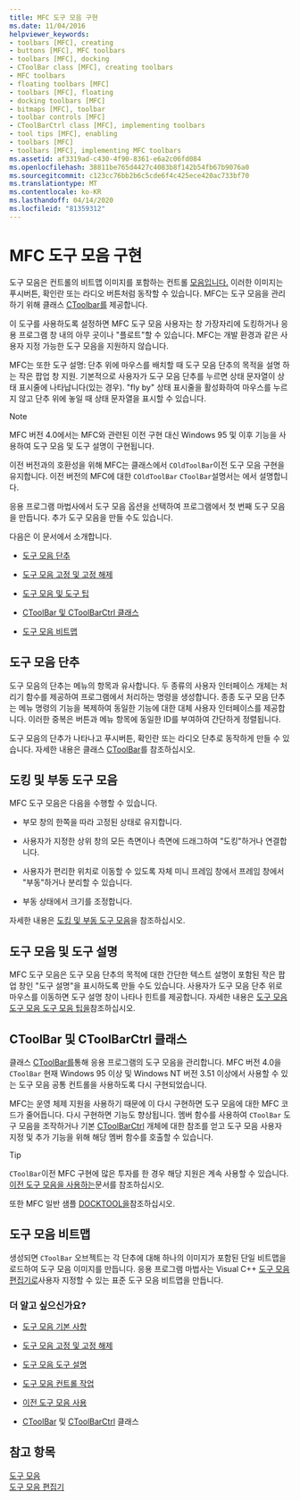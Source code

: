 ```yaml
---
title: MFC 도구 모음 구현
ms.date: 11/04/2016
helpviewer_keywords:
- toolbars [MFC], creating
- buttons [MFC], MFC toolbars
- toolbars [MFC], docking
- CToolBar class [MFC], creating toolbars
- MFC toolbars
- floating toolbars [MFC]
- toolbars [MFC], floating
- docking toolbars [MFC]
- bitmaps [MFC], toolbar
- toolbar controls [MFC]
- CToolBarCtrl class [MFC], implementing toolbars
- tool tips [MFC], enabling
- toolbars [MFC]
- toolbars [MFC], implementing MFC toolbars
ms.assetid: af3319ad-c430-4f90-8361-e6a2c06fd084
ms.openlocfilehash: 38811be765d4427c4083b8f142b54fb67b9076a0
ms.sourcegitcommit: c123cc76bb2b6c5cde6f4c425ece420ac733bf70
ms.translationtype: MT
ms.contentlocale: ko-KR
ms.lasthandoff: 04/14/2020
ms.locfileid: "81359312"
---
```

# <a name="mfc-toolbar-implementation"></a>MFC 도구 모음 구현

도구 모음은 컨트롤의 비트맵 이미지를 포함하는 컨트롤 [모음입니다.](../mfc/control-bars.md) 이러한 이미지는 푸시버튼, 확인란 또는 라디오 버튼처럼 동작할 수 있습니다. MFC는 도구 모음을 관리하기 위해 클래스 [CToolbar를](../mfc/reference/ctoolbar-class.md) 제공합니다.

이 도구를 사용하도록 설정하면 MFC 도구 모음 사용자는 창 가장자리에 도킹하거나 응용 프로그램 창 내의 아무 곳이나 "플로트"할 수 있습니다. MFC는 개발 환경과 같은 사용자 지정 가능한 도구 모음을 지원하지 않습니다.

MFC는 또한 도구 설명: 단추 위에 마우스를 배치할 때 도구 모음 단추의 목적을 설명 하는 작은 팝업 창 지원. 기본적으로 사용자가 도구 모음 단추를 누르면 상태 문자열이 상태 표시줄에 나타납니다(있는 경우). "fly by" 상태 표시줄을 활성화하여 마우스를 누르지 않고 단추 위에 놓일 때 상태 문자열을 표시할 수 있습니다.

> [!NOTE]
> MFC 버전 4.0에서는 MFC와 관련된 이전 구현 대신 Windows 95 및 이후 기능을 사용하여 도구 모음 및 도구 설명이 구현됩니다.

이전 버전과의 호환성을 위해 MFC는 클래스에서 `COldToolBar`이전 도구 모음 구현을 유지합니다. 이전 버전의 MFC에 대한 `COldToolBar` `CToolBar`설명서는 에서 설명합니다.

응용 프로그램 마법사에서 도구 모음 옵션을 선택하여 프로그램에서 첫 번째 도구 모음을 만듭니다. 추가 도구 모음을 만들 수도 있습니다.

다음은 이 문서에서 소개합니다.

- [도구 모음 단추](#_core_toolbar_buttons)

- [도구 모음 고정 및 고정 해제](#_core_docking_and_floating_toolbars)

- [도구 모음 및 도구 팁](#_core_toolbars_and_tool_tips)

- [CToolBar 및 CToolBarCtrl 클래스](#_core_the_ctoolbar_and_ctoolbarctrl_classes)

- [도구 모음 비트맵](#_core_the_toolbar_bitmap)

## <a name="toolbar-buttons"></a><a name="_core_toolbar_buttons"></a>도구 모음 단추

도구 모음의 단추는 메뉴의 항목과 유사합니다. 두 종류의 사용자 인터페이스 개체는 처리기 함수를 제공하여 프로그램에서 처리하는 명령을 생성합니다. 종종 도구 모음 단추는 메뉴 명령의 기능을 복제하여 동일한 기능에 대한 대체 사용자 인터페이스를 제공합니다. 이러한 중복은 버튼과 메뉴 항목에 동일한 ID를 부여하여 간단하게 정렬됩니다.

도구 모음의 단추가 나타나고 푸시버튼, 확인란 또는 라디오 단추로 동작하게 만들 수 있습니다. 자세한 내용은 클래스 [CToolBar](../mfc/reference/ctoolbar-class.md)를 참조하십시오.

## <a name="docking-and-floating-toolbars"></a><a name="_core_docking_and_floating_toolbars"></a>도킹 및 부동 도구 모음

MFC 도구 모음은 다음을 수행할 수 있습니다.

- 부모 창의 한쪽을 따라 고정된 상태로 유지합니다.

- 사용자가 지정한 상위 창의 모든 측면이나 측면에 드래그하여 "도킹"하거나 연결합니다.

- 사용자가 편리한 위치로 이동할 수 있도록 자체 미니 프레임 창에서 프레임 창에서 "부동"하거나 분리할 수 있습니다.

- 부동 상태에서 크기를 조정합니다.

자세한 내용은 [도킹 및 부동 도구 모음](../mfc/docking-and-floating-toolbars.md)을 참조하십시오.

## <a name="toolbars-and-tool-tips"></a><a name="_core_toolbars_and_tool_tips"></a>도구 모음 및 도구 설명

MFC 도구 모음은 도구 모음 단추의 목적에 대한 간단한 텍스트 설명이 포함된 작은 팝업 창인 "도구 설명"을 표시하도록 만들 수도 있습니다. 사용자가 도구 모음 단추 위로 마우스를 이동하면 도구 설명 창이 나타나 힌트를 제공합니다. 자세한 내용은 [도구 모음 도구 모음 도구 모음 팁을](../mfc/toolbar-tool-tips.md)참조하십시오.

## <a name="the-ctoolbar-and-ctoolbarctrl-classes"></a><a name="_core_the_ctoolbar_and_ctoolbarctrl_classes"></a>CToolBar 및 CToolBarCtrl 클래스

클래스 [CToolBar를](../mfc/reference/ctoolbar-class.md)통해 응용 프로그램의 도구 모음을 관리합니다. MFC 버전 4.0을 `CToolBar` 현재 Windows 95 이상 및 Windows NT 버전 3.51 이상에서 사용할 수 있는 도구 모음 공통 컨트롤을 사용하도록 다시 구현되었습니다.

MFC는 운영 체제 지원을 사용하기 때문에 이 다시 구현하면 도구 모음에 대한 MFC 코드가 줄어듭니다. 다시 구현하면 기능도 향상됩니다. 멤버 함수를 사용하여 `CToolBar` 도구 모음을 조작하거나 기본 [CToolBarCtrl](../mfc/reference/ctoolbarctrl-class.md) 개체에 대한 참조를 얻고 도구 모음 사용자 지정 및 추가 기능을 위해 해당 멤버 함수를 호출할 수 있습니다.

> [!TIP]
> `CToolBar`이전 MFC 구현에 많은 투자를 한 경우 해당 지원은 계속 사용할 수 있습니다. [이전 도구 모음을 사용하는](../mfc/using-your-old-toolbars.md)문서를 참조하십시오.

또한 MFC 일반 샘플 [DOCKTOOL을](../overview/visual-cpp-samples.md)참조하십시오.

## <a name="the-toolbar-bitmap"></a><a name="_core_the_toolbar_bitmap"></a>도구 모음 비트맵

생성되면 `CToolBar` 오브젝트는 각 단추에 대해 하나의 이미지가 포함된 단일 비트맵을 로드하여 도구 모음 이미지를 만듭니다. 응용 프로그램 마법사는 Visual C++ [도구 모음 편집기로](../windows/toolbar-editor.md)사용자 지정할 수 있는 표준 도구 모음 비트맵을 만듭니다.

### <a name="what-do-you-want-to-know-more-about"></a>더 알고 싶으신가요?

- [도구 모음 기본 사항](../mfc/toolbar-fundamentals.md)

- [도구 모음 고정 및 고정 해제](../mfc/docking-and-floating-toolbars.md)

- [도구 모음 도구 설명](../mfc/toolbar-tool-tips.md)

- [도구 모음 컨트롤 작업](../mfc/working-with-the-toolbar-control.md)

- [이전 도구 모음 사용](../mfc/using-your-old-toolbars.md)

- [CToolBar](../mfc/reference/ctoolbar-class.md) 및 [CToolBarCtrl](../mfc/reference/ctoolbarctrl-class.md) 클래스

## <a name="see-also"></a>참고 항목

[도구 모음](../mfc/toolbars.md)<br/>
[도구 모음 편집기](../windows/toolbar-editor.md)
